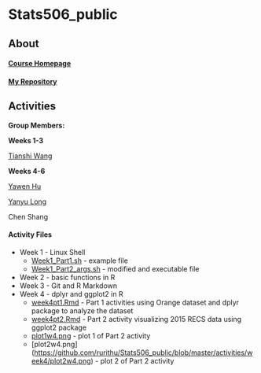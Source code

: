 # Stats506_public

## About 

#### [Course Homepage](http://jbhender.github.io/Stats506/F20)
#### [My Repository](https://github.com/rurithu/Stats506_public)

## Activities 
**Group Members:**

**Weeks 1-3**

[Tianshi Wang](https://github.com/SkyWang0919/Stats506_public)

**Weeks 4-6**

[Yawen Hu](https://github.com/yawenh/Stats506_public)

[Yanyu Long](https://github.com/longyyu/Stats506_public)

Chen Shang 

#### Activity Files
* Week 1 - Linux Shell
  + [Week1_Part1.sh](https://github.com/rurithu/Stats506_public/blob/master/activities/week1/week1_part1.sh) - example file 
  + [Week1_Part2_args.sh](https://github.com/rurithu/Stats506_public/blob/master/activities/week1/week1_part2_args.sh) - modified and executable file 
* Week 2 - basic functions in R 
* Week 3 - Git and R Markdown
* Week 4 - dplyr and ggplot2 in R
  + [week4pt1.Rmd](https://github.com/rurithu/Stats506_public/blob/master/activities/week4/week4pt1.Rmd) - Part 1 activities using Orange dataset and dplyr package to analyze the dataset
  + [week4pt2.Rmd](https://github.com/rurithu/Stats506_public/blob/master/activities/week4/week4pt2.Rmd) - Part 2 activity visualizing 2015 RECS data using ggplot2 package
  + [plot1w4.png](https://github.com/rurithu/Stats506_public/blob/master/activities/week4/plot1w4.png) - plot 1 of Part 2 activity 
  + [plot2w4.png] (https://github.com/rurithu/Stats506_public/blob/master/activities/week4/plot2w4.png) - plot 2 of Part 2 activity

  
